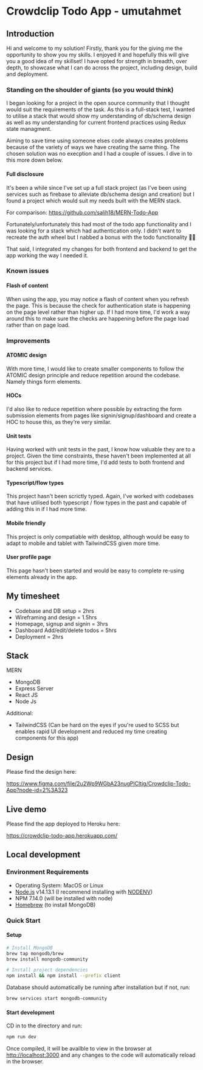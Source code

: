 # Crowdclip Todo App - umutahmet

## Introduction

Hi and welcome to my solution! Firstly, thank you for the giving me the opportunity to show you my skills. I enjoyed it and hopefully this will give you a good idea of my skillset! I have opted for strength in breadth, over depth, to showcase what I can do across the project, including design, build and deployment.

### Standing on the shoulder of giants (so you would think)

I began looking for a project in the open source community that I thought would suit the requirements of the task. As this is a full-stack test, I wanted to utilise a stack that would show my understanding of db/schema design as well as my understanding for current frontend practices using Redux state managment.

Aiming to save time using someone elses code always creates problems because of the variety of ways we have creating the same thing. The chosen solution was no execption and I had a couple of issues. I dive in to this more down below.

#### Full disclosure

It's been a while since I've set up a full stack project (as I've been using services such as firebase to alleviate db/schema design and creation) but I found a project which would suit my needs built with the MERN stack.

For comparison: https://github.com/salih18/MERN-Todo-App

Fortunately/unfortunately this had most of the todo app functionality and I was looking for a stack which had authentication only. I didn't want to recreate the auth wheel but I nabbed a bonus with the todo functionality 🤷‍♂️

That said, I integrated my changes for both frontend and backend to get the app working the way I needed it.

### Known issues

#### Flash of content

When using the app, you may notice a flash of content when you refresh the page. This is because the check for authentication state is happening on the page level rather than higher up. If I had more time, I'd work a way around this to make sure the checks are happening before the page load rather than on page load.

### Improvements

#### ATOMIC design

With more time, I would like to create smaller components to follow the ATOMIC design principle and reduce repetition around the codebase. Namely things form elements.

#### HOCs

I'd also like to reduce repetition where possible by extracting the form submission elements from pages like signin/signup/dashboard and create a HOC to house this, as they're very similar.

#### Unit tests

Having worked with unit tests in the past, I know how valuable they are to a project. Given the time constraints, these haven't been implemented at all for this project but if I had more time, I'd add tests to both frontend and backend services.

#### Typescript/flow types

This project hasn't been scrictly typed. Again, I've worked with codebases that have utilised both typescript / flow types in the past and capable of adding this in if I had more time.

#### Mobile friendly

This project is only compatiable with desktop, although would be easy to adapt to mobile and tablet with TailwindCSS given more time.

#### User profile page

This page hasn't been started and would be easy to complete re-using elements already in the app.

## My timesheet

-   Codebase and DB setup = 2hrs
-   Wireframing and design = 1.5hrs
-   Homepage, signup and signin = 3hrs
-   Dashboard Add/edit/delete todos = 5hrs
-   Deployment = 2hrs

## Stack

MERN

-   MongoDB
-   Express Server
-   React JS
-   Node Js

Additional:

-   TailwindCSS (Can be hard on the eyes if you're used to SCSS but enables rapid UI development and reduced my time creating components for this app)

## Design

Please find the design here:

https://www.figma.com/file/2u2Wp9WGbA23nugPlCltjg/Crowdclip-Todo-App?node-id=2%3A323

## Live demo

Please find the app deployed to Heroku here:

https://crowdclip-todo-app.herokuapp.com/

## Local development

### Environment Requirements

-   Operating System: MacOS or Linux
-   [Node.js](https://nodejs.org/) v14.13.1 (I recommend installing with [NODENV](https://github.com/nodenv/nodenv))
-   NPM 7.14.0 (will be installed with node)
-   [Homebrew](https://brew.sh) (to install MongoDB)

### Quick Start

#### Setup

```bash
# Install MongoDB
brew tap mongodb/brew
brew install mongodb-community

# Install project dependencies
npm install && npm install --prefix client
```

Database should automatically be running after installation but if not, run:

```bash
brew services start mongodb-community
```

#### Start development

CD in to the directory and run:

```bash
npm run dev
```

Once compiled, it will be availble to view in the browser at [http://localhost:3000](http://localhost:3000) and any changes to the code will automatically reload in the browser.
